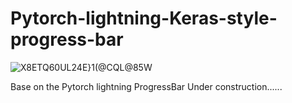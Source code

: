 # Pytorch-lightning-Keras-style-progress-bar

![X8ETQ60UL24E}1(@CQL@85W](https://github.com/Deepdive543443/Pytorch-lightning-Keras-style-progress-bar/assets/83911295/0514f44c-4541-427b-b3b4-37da48b8d38d)

Base on the Pytorch lightning ProgressBar
Under construction......
